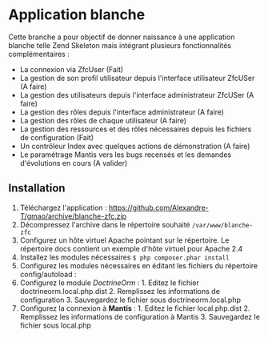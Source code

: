 Application blanche
====

Cette branche a pour objectif de donner naissance à une application blanche 
telle Zend Skeleton mais intégrant plusieurs fonctionnalités complémentaires :
  * La connexion via ZfcUser (Fait)
  * La gestion de son profil utilisateur depuis l'interface utilisateur ZfcUSer (A faire)
  * La gestion des utilisateurs depuis l'interface administrateur ZfcUSer (A faire)
  * La gestion des rôles depuis l'interface administrateur (A faire)
  * La gestion des rôles de chaque utilisateur (A faire)
  * La gestion des ressources et des rôles nécessaires depuis les fichiers de configuration (Fait)
  * Un contrôleur Index avec quelques actions de démonstration (A faire)
  * Le paramétrage Mantis vers les bugs recensés et les demandes d'évolutions en cours (A valider)

Installation
----
1. Téléchargez l'application : 
https://github.com/Alexandre-T/gmao/archive/blanche-zfc.zip
2. Décompressez l'archive dans le répertoire souhaité ```/var/www/blanche-zfc```
3. Configurez un hôte virtuel Apache pointant sur le répertoire.
Le répertoire docs contient un exemple d'hôte virtuel pour Apache 2.4
4. Installez les modules nécessaires 
```$ php composer.phar install```
5. Configurez les modules nécessaires en éditant les fichiers du répertoire 
config/autoload :
  1. Configurez le module _DoctrineOrm_  :
    1. Editez le fichier doctrineorm.local.php.dist
    2. Remplissez les informations de configuration
    3. Sauvegardez le fichier sous doctrineorm.local.php
  3. Configurez la connexion à __Mantis__  :
    1. Editez le fichier local.php.dist
    2. Remplissez les informations de configuration à Mantis
    3. Sauvegardez le fichier sous local.php
        
